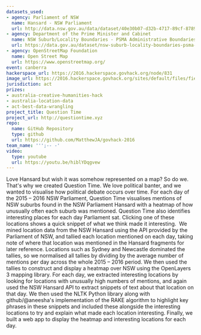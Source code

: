 ```yaml
---
datasets_used:
- agency: Parliament of NSW
  name: Hansard - NSW Parliament
  url: http://data.nsw.gov.au/data/dataset/40e30b07-d32b-4717-89cf-8789fd54b123
- agency: Department of the Prime Minister and Cabinet
  name: NSW Suburb/Locality Boundaries - PSMA Administrative Boundaries
  url: https://data.gov.au/dataset/nsw-suburb-locality-boundaries-psma-administrative-boundaries/resource/0fea6eba-b9d4-4428-953b-a1cf87533aff
- agency: OpenStreetMap Foundation
  name: Open Street Map
  url: https://www.openstreetmap.org/
event: canberra
hackerspace_url: https://2016.hackerspace.govhack.org/node/831
image_url: https://2016.hackerspace.govhack.org/sites/default/files/field/image/Screen%20Shot%202016-07-31%20at%2010.56.46%20AM.png
jurisdiction: act
prizes:
- australia-creative-humanities-hack
- australia-location-data
- act-best-data-wrangling
project_title: Question Time
project_url: http://questiontime.xyz
repo:
  name: GitHub Repository
  type: github
  url: https://github.com/MatthewJA/govhack-2016
team_name: ''';-- -'
video:
  type: youtube
  url: https://youtu.be/hiblYDqgvew
---
```


Love Hansard but wish it was somehow represented on a map? So do we. That's why we created Question Time.
We love political banter, and we wanted to visualise how political debate occurs over time. For each day of the 2015 – 2016 NSW Parliament, Question Time visualises mentions of NSW suburbs found in the NSW Parliament Hansard with a heatmap of how unusually often each suburb was mentioned.
Question Time also identifies interesting places for each day Parliament sat. Clicking one of these locations shows a quick snippet of what we think made it interesting. 
We mined location data from the NSW Hansard using the API provided by the Parliament of NSW, and tallied each location mentioned on each day, taking note of where that location was mentioned in the Hansard fragments for later reference. Locations such as Sydney and Newcastle dominated the tallies, so we normalised all tallies by dividing by the average number of mentions per day across the whole 2015 – 2016 period. We then used the tallies to construct and display a heatmap over NSW using the OpenLayers 3 mapping library. For each day, we extracted interesting locations by looking for locations with unusually high numbers of mentions, and again used the NSW Hansard API to extract snippets of text about that location on that day. We then used the NLTK Python library along with github/@aneesha's implementation of the RAKE algorithm to highlight key phrases in these snippets and included these alongside the interesting locations to try and explain what made each location interesting. Finally, we built a web app to display the heatmap and interesting locations for each day.